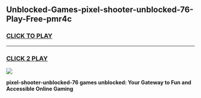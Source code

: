 
## Unblocked-Games-pixel-shooter-unblocked-76-Play-Free-pmr4c
<h3>
<a href="https://premium76.site?title=pixel-shooter-unblocked-76&ref=18A1">CLICK TO PLAY</a></h3>
<hr>

<h3>
<a href="https://premium76.site?title=pixel-shooter-unblocked-76&ref=18A1">CLICK 2 PLAY</a>
  
</h3>

<a href="https://premium76.site?title=pixel-shooter-unblocked-76&ref=18A1"><img src="https://clearcache.store/games.png"></a>


**pixel-shooter-unblocked-76 games unblocked: Your Gateway to Fun and Accessible Online Gaming**
